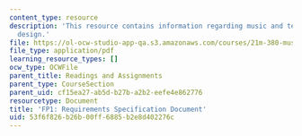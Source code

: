 ```yaml
---
content_type: resource
description: 'This resource contains information regarding music and technology: Sound
  design.'
file: https://ol-ocw-studio-app-qa.s3.amazonaws.com/courses/21m-380-music-and-technology-sound-design-spring-2016/53f6f826b26b00ff6885b2e8d402276c_MIT21M_380S16_assn_fp1.pdf
file_type: application/pdf
learning_resource_types: []
ocw_type: OCWFile
parent_title: Readings and Assignments
parent_type: CourseSection
parent_uid: cf15ea27-ab5d-b27b-a2b2-eefe4e862776
resourcetype: Document
title: 'FP1: Requirements Specification Document'
uid: 53f6f826-b26b-00ff-6885-b2e8d402276c
---
```

